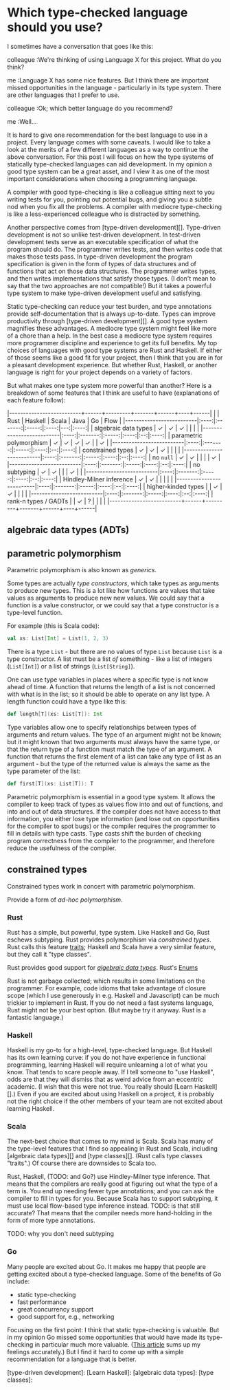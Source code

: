# Which type-checked language should you use?

I sometimes have a conversation that goes like this:

colleague
:We're thinking of using Language X for this project. What do you think?

me
:Language X has some nice features. But I think there are important missed
opportunities in the language - particularly in its type system. There are
other languages that I prefer to use.

colleague
:Ok; which better language do you recommend?

me
:Well...

It is hard to give one recommendation for the best language to use in a project.
Every language comes with some caveats.
I would like to take a look at the merits of a few different languages as a way
to continue the above conversation.
For this post I will focus on how the type systems of statically type-checked
languages can aid development.
In my opinion a good type system can be a great asset,
and I view it as one of the most important considerations when choosing
a programming language.

A compiler with good type-checking is like a colleague sitting next to you
writing tests for you, pointing out potential bugs, and giving you a subtle nod
when you fix all the problems.
A compiler with mediocre type-checking is like a less-experienced colleague who
is distracted by something.

Another perspective comes from [type-driven development][].
Type-driven development is not so unlike test-driven development.
In test-driven development tests serve as an executable specification of what
the program should do.
The programmer writes tests, and then writes code that makes those tests pass.
In type-driven development the program specification is given in the form of
types of data structures and of functions that act on those data structures.
The programmer writes types, and then writes implementations that satisfy those
types.
(I don't mean to say that the two approaches are not compatible!)
But it takes a powerful type system to make type-driven development useful and
satisfying.



Static type-checking can reduce your test burden,
and type annotations provide self-documentation that is always up-to-date.
Types can improve productivity through [type-driven development][].
A good type system magnifies these advantages.
A mediocre type system might feel like more of a chore than a help.
In the best case a mediocre type system requires more programmer discipline and
experience to get its full benefits.
My top choices of languages with good type systems are Rust and Haskell.
If either of those seems like a good fit for your project,
then I think that you are in for a pleasant development experience.
But whether Rust, Haskell, or another language is right for your project
depends on a variety of factors.

But what makes one type system more powerful than another?
Here is a breakdown of some features that I think are useful to have
(explanations of each feature follow):

|--------------------------+------+---------+-------+------+----+------|
|                          | Rust | Haskell | Scala | Java | Go | Flow |
|--------------------------|:----:|:-------:|:-----:|:----:|---:|:----:|
| algebraic data types     | ✓    | ✓       | ✓     |      |    |      |
|--------------------------|:----:|:-------:|:-----:|:----:|:--:|:----:|
| parametric polymorphism  | ✓    | ✓       | ✓     | ✓    |    | ✓    |
|--------------------------|:----:|:-------:|:-----:|:----:|:--:|:----:|
| constrained types        | ✓    | ✓       | ✓     |      |    |      |
|--------------------------|:----:|:-------:|:-----:|:----:|:--:|:----:|
| no `null`                | ✓    | ✓       |       |      |    | ✓    |
|--------------------------|:----:|:-------:|:-----:|:----:|:--:|:----:|
| no subtyping             | ✓    | ✓       |       |      | ✓  |      |
|--------------------------|:----:|:-------:|:-----:|:----:|:--:|:----:|
| Hindley-Milner inference | ✓    | ✓       |       |      |    |      |
|--------------------------|:----:|:-------:|:-----:|:----:|:--:|:----:|
| higher-kinded types      |      | ✓       | ✓     |      |    |      |
|--------------------------|:----:|:-------:|:-----:|:----:|:--:|:----:|
| rank-n types / GADTs     |      | ✓       | ?     |      |    |      |
|--------------------------+------+---------+-------+------+----+------|


## algebraic data types (ADTs)


## parametric polymorphism

Parametric polymorphism is also known as *generics*.

Some types are actually *type constructors*, which take types as arguments to
produce new types.
This is a lot like how functions are values that take values as arguments to
produce new new values.
We could say that a function is a value constructor,
or we could say that a type constructor is a type-level function.

For example (this is Scala code):

```scala
val xs: List[Int] = List(1, 2, 3)
```

There is a type `List` -
but there are no values of type `List` because `List` is a type constructor.
A list must be a list _of_ something - like a list of integers (`List[Int]`) or
a list of strings (`List[String]`).

One can use type variables in places where a specific type is not know ahead of
time.
A function that returns the length of a list is not concerned with what is in
the list;
so it should be able to operate on any list type.
A length function could have a type like this:

```scala
def length[T](xs: List[T]): Int
```

Type variables allow one to specify relationships between types of arguments
and return values.
The type of an argument might not be known;
but it might known that two arguments must always have the same type,
or that the return type of a function must match the type of an argument.
A function that returns the first element of a list can take any type of list
as an argument -
but the type of the returned value is always the same as the type parameter of
the list:

```scala
def first[T](xs: List[T]): T
```

Parametric polymorphism is essential in a good type system.
It allows the compiler to keep track of types as values flow into and out of
functions,
and into and out of data structures.
If the compiler does not have access to that information,
you either lose type information
(and lose out on opportunities for the compiler to spot bugs)
or the compiler requires the programmer to fill in details with type casts.
Type casts shift the burden of checking program correctness from the compiler
to the programmer,
and therefore reduce the usefulness of the compiler.


## constrained types

Constrained types work in concert with parametric polymorphism.

Provide a form of *ad-hoc polymorphism*.



### Rust

Rust has a simple, but powerful, type system.
Like Haskell and Go, Rust eschews subtyping.
Rust provides polymorphism via *constrained types*.
Rust calls this feature [traits][Traits];
Haskell and Scala have a very similar feature, but they call it "type classes".

Rust provides good support for [*algebraic data types*][ADTs in Rust].
Rust's [Enums][]


Rust is not garbage collected; which results in some limitations on the programmer.
For example, code idioms that take advantage of closure scope
(which I use generously in e.g. Haskell and Javascript)
can be much trickier to implement in Rust.
If you do not need a fast systems language,
Rust might not be your best option.
(But maybe try it anyway. Rust is a fantastic language.)

[Traits]: https://doc.rust-lang.org/book/traits.html
[Enums]: https://doc.rust-lang.org/book/enums.html
[ADTs in Rust]: http://datamelon.io/blog/2015/understanding-and-using-adts-in-rust.html


### Haskell

Haskell is my go-to for a high-level, type-checked language.
But Haskell has its own learning curve:
if you do not have experience in functional programming,
learning Haskell will require unlearning a lot of what you know.
That tends to scare people away.
If I tell someone to "use Haskell", odds are that they will dismiss that as
weird advice from an eccentric academic.
(I wish that this were not true. You really should [Learn Haskell][].)
Even if you are excited about using Haskell on a project,
it is probably not the right choice if the other members of your team are not
excited about learning Haskell.


### Scala

The next-best choice that comes to my mind is Scala.
Scala has many of the type-level features that I find so appealing in Rust and
Scala, including [algebraic data types][] and [type classes][].
(Rust calls type classes "traits".)
Of course there are downsides to Scala too.

Rust, Haskell, (TODO: and Go?) use Hindley-Milner type inference.
That means that the compilers are really good at figuring out what the type of
a term is.
You end up needing fewer type annotations; and you can ask the compiler to fill
in types for you.
Because Scala has to support subtyping, it must use local flow-based type
inference instead.  TODO: is that still accurate?
That means that the compiler needs more hand-holding in the form of more type
annotations.

TODO: why you don't need subtyping


### Go

Many people are excited about Go.
It makes me happy that people are getting excited about a type-checked language.
Some of the benefits of Go include:

- static type-checking
- fast performance
- great concurrency support
- good support for, e.g., networking

Focusing on the first point:
I think that static type-checking is valuable.
But in my opinion Go missed some opportunities that would have made its
type-checking in particular much more valuable.
([This article][Why Go Is Not Good] sums up my feelings accurately.)
But I find it hard to come up with a simple recommendation for a language that
is better.



[Why Go Is Not Good]: http://yager.io/programming/go.html
[type-driven development]:
[Learn Haskell]:
[algebraic data types]:
[type classes]:
